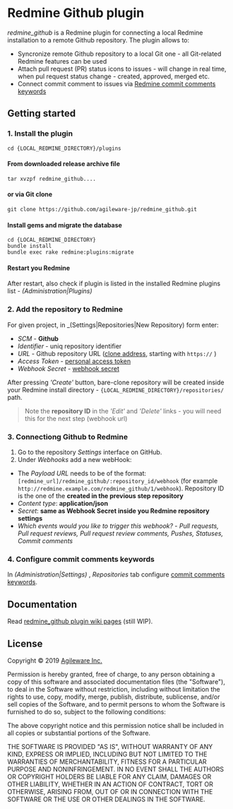# Redmine Github plugin

_redmine_github_ is a Redmine plugin for connecting a local Redmine installation to a remote Github repository. The plugin allows to:

- Syncronize remote Github repository to a local Git one - all Git-related Redmine features can be used
- Attach pull request (PR) status icons to issues - will change in real time, when pul request status change - created, approved, merged etc.
- Connect commit comment to issues via [Redmine commit comments keywords](<(https://www.redmine.org/projects/redmine/wiki/RedmineSettings#Referencing-issues-in-commit-messages)>)

## Getting started

### 1. Install the plugin

```shell
cd {LOCAL_REDMINE_DIRECTORY}/plugins
```

#### From downloaded release archive file

```shell
tar xvzpf redmine_github....
```

#### or via Git clone

```shell
git clone https://github.com/agileware-jp/redmine_github.git
```

#### Install gems and migrate the database

```shell
cd {LOCAL_REDMINE_DIRECTORY}
bundle install
bundle exec rake redmine:plugins:migrate
```

#### Restart you Redmine

After restart, also check if plugin is listed in the installed Redmine plugins list - _(Administration|Plugins)_

### 2. Add the repository to Redmine

For given project, in \_(Settings|Repositories|New Repository) form enter:

- _SCM_ - **Github**
- _Identifier_ - uniq repository identifier
- _URL_ - Github repository URL ([clone address](https://help.github.com/en/articles/which-remote-url-should-i-use#cloning-with-https-urls-recommended), starting with `https://` )
- _Access Token_ - [personal access token](https://help.github.com/en/articles/creating-a-personal-access-token-for-the-command-line)
- _Webhook Secret_ - [webhook secret](https://developer.github.com/webhooks/securing/)

After pressing _'Create'_ button, bare-clone repository will be created inside your Redmine install directory - `{LOCAL_REDMINE_DIRECTORY}/repositories/` path.

> Note the **repository ID** in the _'Edit'_ and _'Delete'_ links - you will need this for the next step (webhook url)

### 3. Connectiong Github to Redmine

1. Go to the repository _Settings_ interface on GitHub.
2. Under _Webhooks_ add a new webHook:

- The _Payload URL_ needs to be of the format: `[redmine_url]/redmine_github/:repository_id/webhook` (for example `http://redmine.example.com/redmine_github/1/webhook`). Repository ID is the one of the **created in the previous step repository**
- _Content type_: **application/json**
- _Secret_: **same as Webhook Secret inside you Redmine repository settings**
- _Which events would you like to trigger this webhook?_ - _Pull requests, Pull request reviews, Pull request review comments, Pushes, Statuses, Commit comments_

### 4. Configure commit comments keywords

In _(Administration|Settings)_ , _Repositories_ tab configure [commit comments keywords](https://www.redmine.org/projects/redmine/wiki/RedmineSettings#Referencing-issues-in-commit-messages).

## Documentation

Read [redmine_github plugin wiki pages](https://github.com/agileware-jp/redmine_github/wiki) (still WIP).

## License

Copyright &copy; 2019 [Agileware Inc.](http://agileware.jp)

Permission is hereby granted, free of charge, to any person obtaining a copy of this software and associated documentation files (the "Software"), to deal in the Software without restriction, including without limitation the rights to use, copy, modify, merge, publish, distribute, sublicense, and/or sell copies of the Software, and to permit persons to whom the Software is furnished to do so, subject to the following conditions:

The above copyright notice and this permission notice shall be included in all copies or substantial portions of the Software.

THE SOFTWARE IS PROVIDED "AS IS", WITHOUT WARRANTY OF ANY KIND, EXPRESS OR IMPLIED, INCLUDING BUT NOT LIMITED TO THE WARRANTIES OF MERCHANTABILITY, FITNESS FOR A PARTICULAR PURPOSE AND NONINFRINGEMENT. IN NO EVENT SHALL THE AUTHORS OR COPYRIGHT HOLDERS BE LIABLE FOR ANY CLAIM, DAMAGES OR OTHER LIABILITY, WHETHER IN AN ACTION OF CONTRACT, TORT OR OTHERWISE, ARISING FROM, OUT OF OR IN CONNECTION WITH THE SOFTWARE OR THE USE OR OTHER DEALINGS IN THE SOFTWARE.
